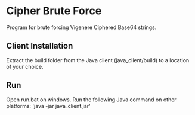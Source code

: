 # Cipher Brute Force
Program for brute forcing Vigenere Ciphered Base64 strings.

## Client Installation
Extract the build folder from the Java client (java_client/build) to a location of your choice.

## Run
Open run.bat on windows.
Run the following Java command on other platforms: 'java -jar java_client.jar'
